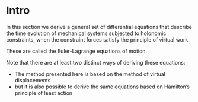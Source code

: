 &emsp;
# Intro

In this section we derive a general set of differential equations that describe the time evolution of mechanical systems subjected to holonomic constraints, when the constraint forces satisfy the principle of virtual work. 

These are called the Euler-Lagrange equations of motion. 

Note that there are at least two distinct ways of deriving these equations:
- The method presented here is based on the method of virtual displacements
- but it is also possible to derive the same equations based on Hamilton’s principle of least action
